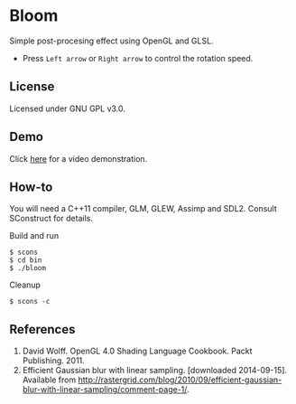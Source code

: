 Bloom
=====
Simple post-procesing effect using OpenGL and GLSL.

+ Press `Left arrow` or `Right arrow` to control the rotation speed.

License
-------
Licensed under GNU GPL v3.0.

Demo
----
Click [here](https://github.com/mharrys/bloom/raw/master/demo.webm) for a video demonstration.

How-to
------
You will need a C++11 compiler, GLM, GLEW, Assimp and SDL2. Consult SConstruct for
details.

Build and run

    $ scons
    $ cd bin
    $ ./bloom

Cleanup

    $ scons -c

References
----------
1. David Wolff. OpenGL 4.0 Shading Language Cookbook. Packt Publishing. 2011.
2. Efficient Gaussian blur with linear sampling. [downloaded 2014-09-15]. Available from http://rastergrid.com/blog/2010/09/efficient-gaussian-blur-with-linear-sampling/comment-page-1/.
